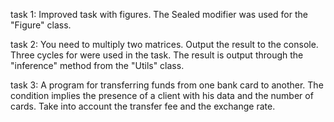 task 1: Improved task with figures. The Sealed modifier was used for the "Figure" class.

task 2: You need to multiply two matrices. Output the result to the console. Three cycles for were used in the task. The result is output through the "inference" method from the "Utils" class.

task 3: A program for transferring funds from one bank card to another. The condition implies the presence of a client with his data and the number of cards. Take into account the transfer fee and the exchange rate.
